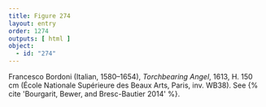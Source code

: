 ```yaml
---
title: Figure 274
layout: entry
order: 1274
outputs: [ html ]
object:
  - id: "274"
---
```


Francesco Bordoni (Italian, 1580–1654), *Torchbearing Angel*, 1613, H. 150 cm (École Nationale Supérieure des Beaux Arts, Paris, inv. WB38). See {% cite 'Bourgarit, Bewer, and Bresc-Bautier 2014' %}.
